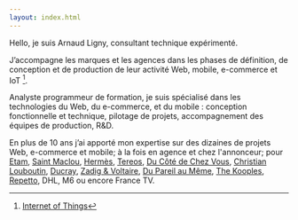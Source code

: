 ```yaml
---
layout: index.html
---
```

Hello, je suis Arnaud Ligny, consultant technique expérimenté.

J’accompagne les marques et les agences dans les phases de définition, de conception et de production de leur activité Web, mobile, e-commerce et IoT [^1].

Analyste programmeur de formation, je suis spécialisé dans les technologies du Web, du e-commerce, et du mobile : conception fonctionnelle et technique, pilotage de projets, accompagnement des équipes de production, R&D.

En plus de 10 ans j’ai apporté mon expertise sur des dizaines de projets Web, e-commerce et mobile; à la fois en agence et chez l'annonceur; pour [Etam](http://www.etam.com), [Saint Maclou](https://www.saint-maclou.com), [Hermès](http://france.hermes.com), [Tereos](https://itunes.apple.com/fr/app/tereos-coop%C3%A9rateurs/id1215356212), [Du Côté de Chez Vous](https://www.ducotedechezvous.com), [Christian Louboutin](http://eu.christianlouboutin.com/fr_fr/), [Ducray](https://dermocontrol.ducray.com), [Zadig & Voltaire](http://www.zadig-et-voltaire.com), [Du Pareil au Même](http://www.dpam.com), [The Kooples](http://www.thekooples.com), [Repetto](http://www.repetto.fr), DHL, M6 ou encore France TV.

[^1]: [Internet of Things](https://fr.wikipedia.org/wiki/Internet_des_objets)
